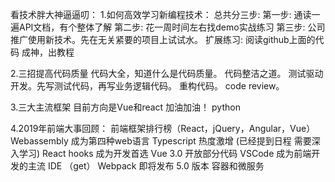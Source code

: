 看技术胖大神逼逼叨：
1.如何高效学习新编程技术：
总共分三步:
第一步: 通读一遍API文档，有个整体了解
第二步: 花一周时间左右找demo实战练习
第三步: 公司推广使用新技术。先在无关紧要的项目上试试水。
扩展练习:
 阅读github上面的代码
 成神，出教程

2.三招提高代码质量
 代码大全，知道什么是代码质量。
 代码整洁之道。
 测试驱动开发。先写测试代码，再写业务逻辑代码。
 重构代码。
 code review。

 3.三大主流框架
 目前方向是Vue和react 加油加油！ python

4.2019年前端大事回顾：
 前端框架排行榜（React，jQuery，Angular，Vue）
 Webassembly 成为第四种web语言
 Typescript 热度激增     (已经提到日程 需要深入学习)
 React hooks 成为开发首选
 Vue 3.0 开放部分代码
 VSCode 成为前端开发的主流 IDE   （get）
 Webpack 即将发布 5.0 版本
 容器和微服务